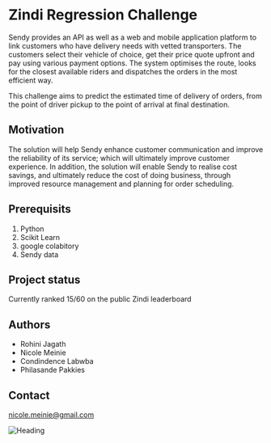 # Zindi Regression Challenge

Sendy provides an API as well as a web and mobile application platform to link customers who have delivery needs with vetted transporters. The customers select their vehicle of choice, get their price quote upfront and pay using various payment options. The system optimises the route, looks for the closest available riders and dispatches the orders in the most efficient way.

This challenge aims to predict the estimated time of delivery of orders, from the point of driver pickup to the point of arrival at final destination. 

## Motivation

The solution will help Sendy enhance customer communication and improve the reliability of its service; which will ultimately improve customer experience. In addition, the solution will enable Sendy to realise cost savings, and ultimately reduce the cost of doing business, through improved resource management and planning for order scheduling.


## Prerequisits
1. Python
2. Scikit Learn
3. google colabitory 
4. Sendy data

## Project status 
Currently ranked 15/60 on the public Zindi leaderboard

## Authors
- Rohini Jagath
- Nicole Meinie
- Condindence Labwba
- Philasande Pakkies

## Contact
nicole.meinie@gmail.com

![Heading](https://cdn1.vc4a.com/media/2015/12/Sendy-delivery-900x322.jpg)
